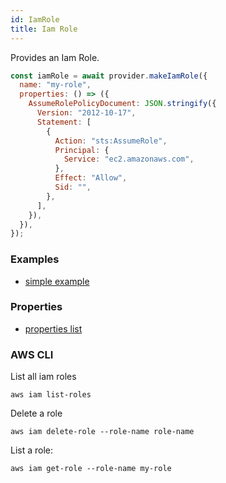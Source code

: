 ```yaml
---
id: IamRole
title: Iam Role
---
```


Provides an Iam Role.

```js
const iamRole = await provider.makeIamRole({
  name: "my-role",
  properties: () => ({
    AssumeRolePolicyDocument: JSON.stringify({
      Version: "2012-10-17",
      Statement: [
        {
          Action: "sts:AssumeRole",
          Principal: {
            Service: "ec2.amazonaws.com",
          },
          Effect: "Allow",
          Sid: "",
        },
      ],
    }),
  }),
});
```

### Examples

- [simple example](https://github.com/FredericHeem/grucloud/blob/master/examples/aws/iam/iac.js)

### Properties

- [properties list](https://docs.aws.amazon.com/AWSJavaScriptSDK/latest/AWS/IAM.html#createRole-property)

### AWS CLI

List all iam roles

```
aws iam list-roles
```

Delete a role

```
aws iam delete-role --role-name role-name
```

List a role:

```
aws iam get-role --role-name my-role
```
